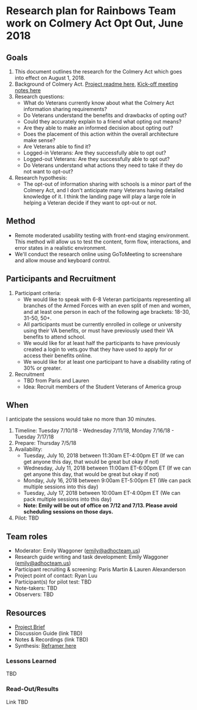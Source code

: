 # Research plan for Rainbows Team work on Colmery Act Opt Out, June 2018

## Goals
1. This document outlines the research for the Colmery Act which goes into effect on August 1, 2018.
2. Background of Colmery Act. [Project readme here](https://github.com/department-of-veterans-affairs/vets.gov-team/blob/master/Products/Education/Colmery%20Act%20Opt%20Out/Readme.md#user-problem-statement), [Kick-off meeting notes here](https://github.com/department-of-veterans-affairs/vets.gov-team/blob/master/Products/Education/Colmery%20Act%20Opt%20Out/Kickoff%20Meeting%20notes.md)
3. Research questions:
    - What do Veterans currently know about what the Colmery Act information sharing requirements?
    - Do Veterans understand the benefits and drawbacks of opting out?
    - Could they accurately explain to a friend what opting out means?
    - Are they able to make an informed decision about opting out?
    - Does the placement of this action within the overall architecture make sense?
    - Are Veterans able to find it?
    - Logged-in Veterans: Are they successfully able to opt out?
    - Logged-out Veterans: Are they successfully able to opt out?
    - Do Veterans understand what actions they need to take if they do not want to opt-out?
4. Research hypothesis:
    - The opt-out of information sharing with schools is a minor part of the Colmery Act, and I don't anticipate many Veterans having detailed knowledge of it. I think the landing page will play a large role in helping a Veteran decide if they want to opt-out or not.
  
## Method
- Remote moderated usability testing with front-end staging environment. This method will allow us to test the content, form flow, interactions, and error states in a realistic environment.
- We'll conduct the research online using GoToMeeting to screenshare and allow mouse and keyboard control.
  
## Participants and Recruitment
1. Participant criteria:
    - We would like to speak with 6-8 Veteran participants representing all branches of the Armed Forces with an even split of men and women, and at least one person in each of the following age brackets: 18-30, 31-50, 50+.
    - All participants must be currently enrolled in college or university using their VA benefits, or must have previously used their VA benefits to attend school.
    - We would like for at least half the participants to have previously created a login to vets.gov that they have used to apply for or access their benefits online. 
    - We would like for at least one participant to have a disability rating of 30% or greater.    
2. Recruitment
    - TBD from Paris and Lauren
    - Idea: Recruit members of the Student Veterans of America group
  
## When
I anticipate the sessions would take no more than 30 minutes. 

1. Timeline: Tuesday 7/10/18 - Wednesday 7/11/18, Monday 7/16/18 - Tuesday 7/17/18
2. Prepare: Thursday 7/5/18
3. Availability: 
    - Tuesday, July 10, 2018 between 11:30am ET-4:00pm ET (If we can get anyone this day, that would be great but okay if not)
    - Wednesday, July 11, 2018 between 11:00am ET-6:00pm ET (If we can get anyone this day, that would be great but okay if not)
    - Monday, July 16, 2018 between 9:00am ET-5:00pm ET (We can pack multiple sessions into this day)
    - Tuesday, July 17, 2018 between 10:00am ET-4:00pm ET (We can pack multiple sessions into this day)
    - **Note: Emily will be out of office on 7/12 and 7/13. Please avoid scheduling sessions on those days.**
4. Pilot: TBD
  
## Team roles
- Moderator: Emily Waggoner (emily@adhocteam.us)
- Research guide writing and task development: Emily Waggoner (emily@adhocteam.us)
- Participant recruiting & screening: Paris Martin & Lauren Alexanderson
- Project point of contact: Ryan Luu
- Participant(s) for pilot test: TBD
- Note-takers: TBD
- Observers: TBD

## Resources
- [Project Brief](https://github.com/department-of-veterans-affairs/vets.gov-team/blob/master/Products/Education/Colmery%20Act%20Opt%20Out/Readme.md#user-problem-statement)
- Discussion Guide (link TBD)
- Notes & Recordings (link TBD)
- Synthesis: [Reframer here](https://www.optimalworkshop.com/a/adhoc/reframer/projects/d0fd6d1d-b4fb-435b-bb7b-f8074f3660d8)

### Lessons Learned 
TBD

### Read-Out/Results
Link TBD
